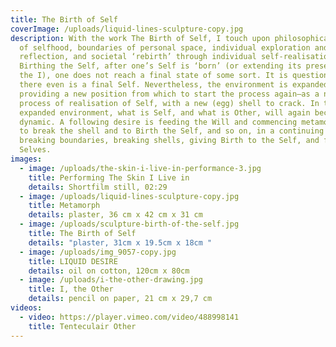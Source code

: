 ```yaml
---
title: The Birth of Self
coverImage: /uploads/liquid-lines-sculpture-copy.jpg
description: With the work The Birth of Self, I touch upon philosophical themes
  of selfhood, boundaries of personal space, individual exploration and
  reflection, and societal ‘rebirth’ through individual self-realisation.
  Birthing the Self, after one’s Self is ‘born’ (or extending its presence in
  the I), one does not reach a final state of some sort. It is questionable if
  there even is a final Self. Nevertheless, the environment is expanded,
  providing a new position from which to start the process again—as a new
  process of realisation of Self, with a new (egg) shell to crack. In this new,
  expanded environment, what is Self, and what is Other, will again become the
  dynamic. A following desire is feeding the Will and commencing metamorphosis
  to break the shell and to Birth the Self, and so on, in a continuing flow of
  breaking boundaries, breaking shells, giving Birth to the Self, and future
  Selves.
images:
  - image: /uploads/the-skin-i-live-in-performance-3.jpg
    title: Performing The Skin I Live in
    details: Shortfilm still, 02:29
  - image: /uploads/liquid-lines-sculpture-copy.jpg
    title: Metamorph
    details: plaster, 36 cm x 42 cm x 31 cm
  - image: /uploads/sculpture-birth-of-the-self.jpg
    title: The Birth of Self
    details: "plaster, 31cm x 19.5cm x 18cm "
  - image: /uploads/img_9057-copy.jpg
    title: LIQUID DESIRE
    details: oil on cotton, 120cm x 80cm
  - image: /uploads/i-the-other-drawing.jpg
    title: I, the Other
    details: pencil on paper, 21 cm x 29,7 cm
videos:
  - video: https://player.vimeo.com/video/488998141
    title: Tenteculair Other
---
```

